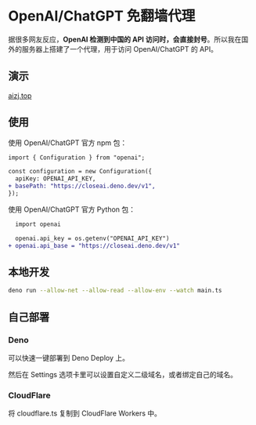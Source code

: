 # OpenAI/ChatGPT 免翻墙代理

据很多网友反应，**OpenAI 检测到中国的 API
访问时，会直接封号**。所以我在国外的服务器上搭建了一个代理，用于访问
OpenAI/ChatGPT 的 API。

## 演示
[aizj.top](https://aizj.top/)

## 使用

使用 OpenAI/ChatGPT 官方 npm 包：

```diff
import { Configuration } from "openai";

const configuration = new Configuration({
  apiKey: OPENAI_API_KEY,
+ basePath: "https://closeai.deno.dev/v1",
});
```

使用 OpenAI/ChatGPT 官方 Python 包：

```diff
  import openai

  openai.api_key = os.getenv("OPENAI_API_KEY")
+ openai.api_base = "https://closeai.deno.dev/v1"
```

## 本地开发

```bash
deno run --allow-net --allow-read --allow-env --watch main.ts
```

## 自己部署

### Deno

可以快速一键部署到 Deno Deploy 上。

然后在 Settings 选项卡里可以设置自定义二级域名，或者绑定自己的域名。

### CloudFlare

将 cloudflare.ts 复制到 CloudFlare Workers 中。
